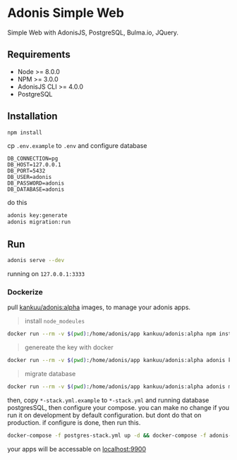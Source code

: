 # Adonis Simple Web

Simple Web with AdonisJS, PostgreSQL, Bulma.io, JQuery.

## Requirements

- Node >= 8.0.0
- NPM >= 3.0.0
- AdonisJS CLI >= 4.0.0
- PostgreSQL

## Installation

```bash
npm install
```

cp `.env.example` to `.env` and configure database

```
DB_CONNECTION=pg
DB_HOST=127.0.0.1
DB_PORT=5432
DB_USER=adonis
DB_PASSWORD=adonis
DB_DATABASE=adonis
```

do this

```bash
adonis key:generate
adonis migration:run
```

## Run

```bash
adonis serve --dev
```

running on `127.0.0.1:3333`

### Dockerize

pull [kankuu/adonis:alpha](https://hub.docker.com/r/kankuu/adonis) images, to manage your adonis apps.

> install `node_modeules`
```sh
docker run --rm -v $(pwd):/home/adonis/app kankuu/adonis:alpha npm install
```

> genereate the key with docker
```sh
docker run --rm -v $(pwd):/home/adonis/app kankuu/adonis:alpha adonis key:generate
```

> migrate database
```sh
docker run --rm -v $(pwd):/home/adonis/app kankuu/adonis:alpha adonis migration:run
```

then, copy `*-stack.yml.example` to `*-stack.yml` and running database postgresSQL, then configure your compose.
you can make no change if you run it on development by default configuration. but dont do that on production.
if configure is done, then run this.

```sh
docker-compose -f postgres-stack.yml up -d && docker-compose -f adonis-stack.yml up -d
```

your apps will be accessable on [localhost:9900](http://localhost:9900)